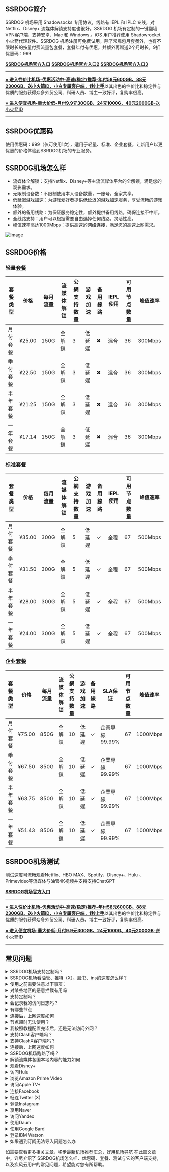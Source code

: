 ## SSRDOG简介

SSRDOG 机场采用 Shadowsocks 专用协议，线路有 IEPL 和 IPLC 专线，对 Netflix、Disney+ 流媒体解锁支持度也很好。SSRDOG 机场有定制的一键翻墙VPN客户端，支持安卓、Mac 和 Windows 。iOS 用户推荐使用 Shadowrocket 小火箭代理软件。SSRDOG 机场注册可免费试用，除了常规包月套餐外，也有不限时长的按量付费流量包套餐，套餐年付有优惠，并额外再赠送2个月时长。9折优惠码：999


[ **SSRDOG机场官方入口**](https://st1.hosbb.com/#/register?code=31DCQavI)
[ **SSRDOG机场官方入口2**](https://dog10.ssrdog10.com/#/register?code=31DCQavI)
[ **SSRDOG机场官方入口3**](https://dog1.ssrdog10.com/#/register?code=31DCQavI)

* * *

[**» 进入性价比机场-优惠活动中-高速/稳定/推荐-年付58元600GB、88元2300GB、送小火箭ID、小白专属客户端，1秒上手**](https://aa.silos.top/lepl/sxdxZeA8VV)以其出色的性价比和稳定性与优质的服务获得众多外贸公司、科研人员、博主一致好评，复购率很高。

[**» 进入便宜机场-量大价低-月付9.9元300GB、24元1000G、40元2000GB**-送小火箭ID](https://bb.silos.top/cheap/ew8KhPafvG)
* * *

## SSRDOG优惠码
使用优惠码：999（仅可使用1次），适用于轻量、标准、企业套餐，让新用户以更优惠的价格体验到SSRDOG机场的专业服务。

## SSRDOG机场怎么样

- 流媒体全解锁：支持Netflix、Disney+等主流流媒体平台的全解锁，满足您的观影需求。
- 无限制设备数：不限制使用本人设备数量，一账号，全家共享。
- 低延迟游戏加速：为游戏爱好者提供低延迟的游戏加速服务，享受流畅的游戏体验。
- 额外的备用线路：为保证服务稳定性，额外提供备用线路，确保连接不中断。
- 全线路支持：用户可以根据需要自由选择任何线路，灵活性高。
- 峰值速率高达1000Mbps：提供高速的网络连接，满足您的高速上网需求。

![image](https://github.com/user-attachments/assets/6c66fdde-2ce6-4dbf-a824-cc0f62f7bad7)

## SSRDOG价格

### 轻量套餐
| 套餐类型 | 价格   | 每月流量 | 流媒体解锁 | 公網支持数量 | 游戏加速 | 备用線路 | IEPL使用 | 可用节点数量 | 峰值速率 |
|----------|-------|---------|------------|--------------|----------|----------|----------|--------------|---------|
| 月付套餐 | ¥25.00 | 150G    | 全解鎖     | 3            | 低延遲   | ✖        | 混合     | 36           | 300Mbps |
| 季付套餐 | ¥22.50 | 150G    | 全解鎖     | 3            | 低延遲   | ✖        | 混合     | 36           | 300Mbps |
| 半年套餐 | ¥21.25 | 150G    | 全解鎖     | 3            | 低延遲   | ✖        | 混合     | 36           | 300Mbps |
| 一年套餐 | ¥17.14 | 150G    | 全解鎖     | 3            | 低延遲   | ✖        | 混合     | 36           | 300Mbps |

### 标准套餐
| 套餐类型 | 价格   | 每月流量 | 流媒体解锁 | 公網支持数量 | 游戏加速 | 备用線路 | IEPL使用 | 可用节点数量 | 峰值速率 |
|----------|-------|---------|------------|--------------|----------|----------|----------|--------------|---------|
| 月付套餐 | ¥35.00 | 300G    | 全解鎖     | 5            | 低延遲   | ✓        | 全程     | 67           | 500Mbps |
| 季付套餐 | ¥31.50 | 300G    | 全解鎖     | 5            | 低延遲   | ✓        | 全程     | 67           | 500Mbps |
| 半年套餐 | ¥28.00 | 300G    | 全解鎖     | 5            | 低延遲   | ✓        | 全程     | 67           | 500Mbps |
| 一年套餐 | ¥24.00 | 300G    | 全解鎖     | 5            | 低延遲   | ✓        | 全程     | 67           | 500Mbps |

### 企业套餐

| 套餐类型 | 价格   | 每月流量 | 流媒体解锁 | 公網支持数量 | 游戏加速 | 备用線路 | SLA保证        | 可用节点数量 | 峰值速率 |
|----------|-------|---------|------------|--------------|----------|----------|----------------|--------------|---------|
| 月付套餐 | ¥75.00 | 850G    | 全解鎖     | 10           | 低延遲   | ✓        | 企業專線99.99% | 67           | 1000Mbps|
| 季付套餐 | ¥67.50 | 850G    | 全解鎖     | 10           | 低延遲   | ✓        | 企業專線99.99% | 67           | 1000Mbps|
| 半年套餐 | ¥63.75 | 850G    | 全解鎖     | 10           | 低延遲   | ✓        | 企業專線99.99% | 67           | 1000Mbps|
| 一年套餐 | ¥51.43 | 850G    | 全解鎖     | 10           | 低延遲   | ✓        | 企業專線99.99% | 67           | 1000Mbps|

##  SSRDOG机场测试

测试速度可流畅观看Netflix、HBO MAX、Spotify、Disney+、Hulu 、Primevideo等流媒体与油管4K视频并支持支持ChatGPT


[ **SSRDOG机场官方入口**](https://www.v2ny.com/#/register?code=merufrWX)
* * *

[**» 进入性价比机场-优惠活动中-高速/稳定/推荐-年付58元600GB、88元2300GB、送小火箭ID、小白专属客户端，1秒上手**](https://aa.silos.top/lepl/sxdxZeA8VV)以其出色的性价比和稳定性与优质的服务获得众多外贸公司、科研人员、博主一致好评，复购率很高。

[**» 进入便宜机场-量大价低-月付9.9元300GB、24元1000G、40元2000GB**-送小火箭ID](https://bb.silos.top/cheap/ew8KhPafvG)

* * *

## 常见问题

<section><details><summary> SSRDOG机场支持定制吗？</summary> SSRDOG机场支持套餐定制，可选定制套餐及企业套餐，请咨询客服使用定制功能。

</details></section><section><details><summary> SSRDOG机场看油管、推特（X）、脸书、ins的速度怎么样？</summary>开启 SSRDOG机场的订阅链接后，可以快速访问油管、推特（X）、脸书、ins等外网门户。

</details></section><section><details><summary>使用之前需要注意以下事项：</summary>关闭其他代理服务：在使用 SSRDOG之前，必须完全关闭所有其他正在运行的代理服务，以避免冲突和干扰；

移除代理插件：检查并移除浏览器中的任何代理插件，例如谷歌访问助手等，以确保 SSRDOG能够顺利工作；

重启电脑：建议在进行以上操作后重启电脑，以确保所有更改生效，并为 SSRDOG提供一个干净的运行环境。

</details></section><section><details><summary>对某些地区的恶意拦截有用吗</summary> SSRDOG的订阅链接会快速绕行全球各大节点，达到突破封锁的目的。

</details></section><section><details><summary>支持定制吗？</summary>请咨询 SSRDOG的客服使用定制功能。如果你的订单较大，通常下都会支持套餐定制。

</details></section><section><details><summary>会记录我的访问日志吗？</summary> SSRDOG机场不记录用户的访问日志。

</details></section><section><details><summary>有哪些节点</summary> SSRDOG的节点资源覆盖亚洲、欧洲、美洲与大洋洲主要核心网络

</details></section><section><details><summary>连接后，上网速度如何</summary> SSRDOG购入全球频宽线路，借由这些高优先级少拥塞的线路，您可加速传送数据，大大提高上网速度。

</details></section><section><details><summary>节点超时无法使用？</summary>一般出现无法使用的情况多为本地的网络出现了状况。请先检查本地网络环境，确定无误后，尝试更新订阅链接。我们建议用户在 SSRDOG机场客户端中设置订阅链接定时更新。

</details></section><section><details><summary>我按照教程配置完毕后，还是无法访问外网？</summary>1、请先同步你的系统时间。

2、检查你的游览器是否有代理插件，如果有的话请卸载。

3、然后将软件调成直连模式。

4、重启你的设备，在进行尝试。

</details></section><section><details><summary>支持Clash客户端吗？</summary>请查看上方 SSRDOG机场客户端支持版块；Clash作为通用客户端，其使用方法为：复制 SSRDOG的订阅链接，点击导入，选择满意的节点即可访问外网，详情请查看Clash使用教程

</details></section><section><details><summary>支持ClashX客户端吗？</summary>请查看上方 SSRDOG机场客户端支持版块；ClashX作为通用客户端，其使用方法为：复制 SSRDOG的订阅链接，点击导入，选择满意的节点即可访问外网，详情请查看ClashX使用教程

</details></section><section><details><summary>连接后，上网速度如何</summary> SSRDOG购入全球各地频宽线路，借由这些高优先级少拥塞的线路，您可加速传送数据，大大提高上网速度。

</details></section><section><details><summary> SSRDOG机场跑路了吗？</summary> SSRDOG机场目前没有跑路。当发现节点无法使用时，机场跑路可能会成为很多人的首选考虑。这通常是因为防火墙污染了订阅链接，因此需要替换为新的订阅链接即可。

</details></section><section><details><summary>解锁流媒体各国本地内容的能力如何</summary>很多精彩本地内容不对境外访客开放， SSRDOG借由遍布主要市场的中转节点，为您解锁世界各地本地音乐电影点播、电视直播服务。

</details></section><section><details><summary>观看Disney+</summary>通过 SSRDOG机场，你可以观看Disney+上的内容，前往Disney+官网，即可欣赏迪士尼、皮克斯、漫威、星球大战和国家地理的精彩节目。

</details></section><section><details><summary>访问Hulu</summary>你可以轻松访问Hulu，只需复制 SSRDOG的订阅链接，前往Hulu官网，即可观看最新电视剧、电影、原创内容和直播电视服务。

</details></section><section><details><summary>浏览Amazon Prime Video</summary> SSRDOG让你轻松浏览Amazon Prime Video，前往Prime Video官网，即可享受丰富的电影、电视剧、纪录片及原创节目。

</details></section><section><details><summary>访问Apple TV+</summary>通过 SSRDOG机场，你可以访问Apple TV+，前往Apple TV+官网，即可观看原创电视剧、电影和纪录片。

</details></section><section><details><summary>连接Facebook</summary>使用 SSRDOG，你可以连接Facebook，前往Facebook官网，即可创建个人资料、分享照片、发送消息和加入群组。

</details></section><section><details><summary>畅连Twitter (X)</summary> SSRDOG机场让你轻松畅连Twitter (X)，前往Twitter官网，即可发布280字符的短消息（推文）进行即时信息分享和交流。

</details></section><section><details><summary>登录Instagram</summary>通过 SSRDOG，你可以登录Instagram，前往Instagram官网，即可发布带有滤镜的图片和短视频。

</details></section><section><details><summary>享用Naver</summary>使用 SSRDOG机场，你可以享用Naver，前往Naver官网，即可享受新闻、博客、百科、地图、邮件等服务。

</details></section><section><details><summary>访问Yandex</summary>通过 SSRDOG，你可以访问Yandex，前往Yandex官网，即可获取新闻、地图、邮箱等服务。

</details></section><section><details><summary>使用Daum</summary>使用 SSRDOG机场，你可以使用Daum，前往Daum官网，即可获取新闻、博客、邮箱、地图等多种服务。

</details></section><section><details><summary>使用Google Bard</summary>使用 SSRDOG机场，您可以使用Google Bard，这是一款集成于Google产品中的强大语言模型。通过它，您可以体验智能对话、文本生成和理解功能，轻松处理各种语言任务。

</details></section><section><details><summary>登录IBM Watson</summary>通过 SSRDOG机场，您可以轻松登录IBM Watson，这是一款全面的人工智能平台。它提供自然语言处理、机器学习和数据分析等服务，广泛应用于医疗、金融等领域。

</details></section><section><details><summary>如果遇到订阅无法导入问题怎么办</summary>如果出现订阅导入错误，1，请确保您的客户端是否支持 SSRDOG机场？详情进入上方客户端版块查看；2，请尝试挂个其他梯子的全局进行下拉订阅；3，在浏览器中打开订阅地址并另存为yaml格式的后缀文件，进行本地导入客户端进行使用！

</details></section>

如需要查看更多相关文章，移步[最新机场推荐汇总，好用机场导航](https://github.com/jichangdaohangzhan/jichanghuizong)
在此篇文章中，详尽介绍了 SSRDOG机场怎么样、优惠码、套餐、测试与它的客户端支持，以及疾风云用户的常见问题，希望能对您有所帮助。







